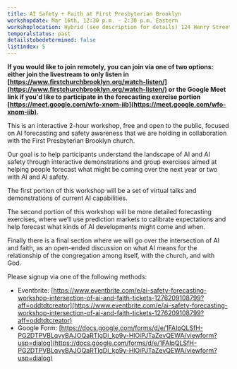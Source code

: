 ```yaml
---
title: AI Safety + Faith at First Presbyterian Brooklyn
workshopdate: Mar 16th, 12:30 p.m. - 2:30 p.m. Eastern
workshoplocation: Hybrid (see description for details) 124 Henry Street, Brooklyn, NY 11201
temporalstatus: past
detailstobedetermined: false
listindex: 5
---
```


**If you would like to join remotely, you can join via one of two options:
either join the livestream to only listen in
[https://www.firstchurchbrooklyn.org/watch-listen/](https://www.firstchurchbrooklyn.org/watch-listen/) or the Google Meet link if you'd like to participate in the forecasting exercise portion [https://meet.google.com/wfo-xnom-iib](https://meet.google.com/wfo-xnom-iib).**

This is an interactive 2-hour workshop, free and open to the public, focused on AI forecasting and safety awareness that we are holding in collaboration with the First Presbyterian Brooklyn church.

Our goal is to help participants understand the landscape of AI and AI safety through interactive demonstrations and group exercises aimed at helping people forecast what might be coming over the next year or two with AI and AI safety.

The first portion of this workshop will be a set of virtual talks and demonstrations of current AI capabilities.

The second portion of this workshop will be more detailed forecasting exercises, where we’ll use prediction markets to calibrate expectations and help forecast what kinds of AI developments might come and when.

Finally there is a final section where we will go over the intersection of AI and faith, as an open-ended discussion on what AI means for the relationship of the congregation among itself, with the church, and with God.

Please signup via one of the following methods:

+ Eventbrite: [https://www.eventbrite.com/e/ai-safety-forecasting-workshop-intersection-of-ai-and-faith-tickets-1276209108799?aff=oddtdtcreator](https://www.eventbrite.com/e/ai-safety-forecasting-workshop-intersection-of-ai-and-faith-tickets-1276209108799?aff=oddtdtcreator)
+ Google Form: [https://docs.google.com/forms/d/e/1FAIpQLSfH-PG2DTPVBLqvyBAJOQaRTlgDi_kp9y-HlOiPJTaZevQEWA/viewform?usp=dialog](https://docs.google.com/forms/d/e/1FAIpQLSfH-PG2DTPVBLqvyBAJOQaRTlgDi_kp9y-HlOiPJTaZevQEWA/viewform?usp=dialog)
